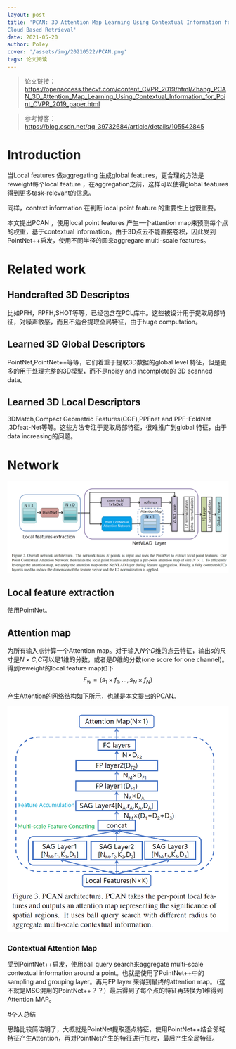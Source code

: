 ```yaml
---
layout: post
title: 'PCAN: 3D Attention Map Learning Using Contextual Information for Point
Cloud Based Retrieval'
date: 2021-05-20
author: Poley
cover: '/assets/img/20210522/PCAN.png'
tags: 论文阅读
---
```



>论文链接： https://openaccess.thecvf.com/content_CVPR_2019/html/Zhang_PCAN_3D_Attention_Map_Learning_Using_Contextual_Information_for_Point_CVPR_2019_paper.html

>参考博客： https://blog.csdn.net/qq_39732684/article/details/105542845

# Introduction

当Local features 做aggregating 生成global features，更合理的方法是reweight每个local feature ，在aggregation之前，这样可以使得global features得到更多task-relevant的信息。

同样，context information 在判断 local point feature 的重要性上也很重要。

本文提出PCAN ，使用local point features 产生一个attention map来预测每个点的权重，基于contextual information。由于3D点云不能直接卷积，因此受到PointNet++启发，使用不同半径的圆来aggregare multi-scale features。

# Related work

## Handcrafted 3D Descriptos

比如PFH，FPFH,SHOT等等，已经包含在PCL库中。这些被设计用于提取局部特征，对噪声敏感，而且不适合提取全局特征，由于huge computation。

## Learned 3D Global Descriptors

PointNet,PointNet++等等，它们着重于提取3D数据的global level 特征，但是更多的用于处理完整的3D模型，而不是noisy and incomplete的 3D scanned data。

## Learned 3D Local Descriptors

3DMatch,Compact Geometric Features(CGF),PPFnet and PPF-FoldNet ,3Dfeat-Net等等。这些方法专注于提取局部特征，很难推广到global 特征，由于data increasing的问题。

# Network

![ARCH](/assets/img/20210525/PCANARCH.png)

## Local feature extraction

使用PointNet。

## Attention map

为所有输入点计算一个Attention map。对于输入$N$个$D$维的点云特征，输出$s$的尺寸是$N \times C$,$C$可以是1维的分数，或者是$D$维的分数(one score for one channel)。得到reweight的local feature map如下
$$
\begin{equation}
F_{w}=\left\{s_{1} \times f_{1}, \ldots, s_{N} \times f_{N}\right\}
\end{equation}
$$

产生Attention的网络结构如下所示，也就是本文提出的PCAN。

![ARCH](/assets/img/20210525/PCANARCH2.png)

### Contextual Attention Map

受到PointNet++启发，使用ball query search来aggregate multi-scale contextual information around a point。也就是使用了PointNet++中的sampling and grouping layer。再用FP layer 来得到最终的attention map。（这不就是MSG混用的PointNet++？？）最后得到了每个点的特征再转换为1维得到Attention MAP。


#个人总结

思路比较简洁明了，大概就是PointNet提取逐点特征，使用PointNet++结合邻域特征产生Attention，再对PointNet产生的特征进行加权，最后产生全局特征。